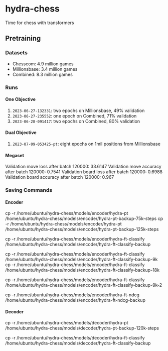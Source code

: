 # hydra-chess
Time for chess with transformers


## Pretraining 

### Datasets
 - Chesscom: 4.9 million games
 - Millionsbase: 3.4 million games
 - Combined: 8.3 million games

### Runs

#### One Objective
1. `2023-06-27-132331`: two epochs on Millionsbase, 49% validation
2. `2023-06-27-235552`: one epoch on Combined, 71% validation
3. `2023-06-28-091417`: two epochs on Combined, 80% validation


#### Dual Objective
1. `2023-07-09-053425-pt`: eight epochs on 1mil positions from Millionsbase


#### Megaset
Validation move loss after batch 120000: 33.6147
Validation move accuracy after batch 120000: 0.7541
Validation board loss after batch 120000: 0.6988
Validation board accuracy after batch 120000: 0.967




### Saving Commands


#### Encoder

cp -r /home/ubuntu/hydra-chess/models/encoder/hydra-pt /home/ubuntu/hydra-chess/models/encoder/hydra-pt-backup-75k-steps
cp -r /home/ubuntu/hydra-chess/models/encoder/hydra-pt /home/ubuntu/hydra-chess/models/encoder/hydra-pt-backup-125k-steps

cp -r /home/ubuntu/hydra-chess/models/encoder/hydra-ft-classify /home/ubuntu/hydra-chess/models/encoder/hydra-ft-classify-backup


cp -r /home/ubuntu/hydra-chess/models/encoder/hydra-ft-classify /home/ubuntu/hydra-chess/models/encoder/hydra-ft-classify-backup-9k
cp -r /home/ubuntu/hydra-chess/models/encoder/hydra-ft-classify /home/ubuntu/hydra-chess/models/encoder/hydra-ft-classify-backup-18k

cp -r /home/ubuntu/hydra-chess/models/encoder/hydra-ft-classify /home/ubuntu/hydra-chess/models/encoder/hydra-ft-classify-backup-9k-2

cp -r /home/ubuntu/hydra-chess/models/encoder/hydra-ft-ndcg /home/ubuntu/hydra-chess/models/encoder/hydra-ft-ndcg-backup



#### Decoder

cp -r /home/ubuntu/hydra-chess/models/decoder/hydra-pt /home/ubuntu/hydra-chess/models/decoder/hydra-pt-backup-120k-steps

cp -r /home/ubuntu/hydra-chess/models/decoder/hydra-ft-classify /home/ubuntu/hydra-chess/models/decoder/hydra-ft-classify-backup

